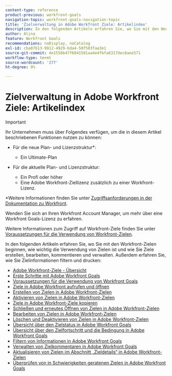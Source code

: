 ```yaml
---
content-type: reference
product-previous: workfront-goals
navigation-topic: workfront-goals-navigation-topic
title: 'Zielverwaltung in Adobe Workfront Ziele: Artikelindex'
description: In den folgenden Artikeln erfahren Sie, wo Sie mit den Workfront-Zielen beginnen, wie wichtig die Verwendung von Zielen ist und wie Sie Ziele erstellen, bearbeiten, kommentieren und verwalten. Außerdem erfahren Sie, wie Sie Zielinformationen filtern und drucken.
author: Alina
feature: Workfront Goals
recommendations: noDisplay, noCatalog
exl-id: cba07613-9912-4929-bda4-50f503faa3e1
source-git-commit: 4e1558b47f6041501aa4e4fbfa6317dec8aee571
workflow-type: tm+mt
source-wordcount: '277'
ht-degree: 0%

---
```


# Zielverwaltung in Adobe Workfront Ziele: Artikelindex

<!--Audited: 4/2025-->

>[!IMPORTANT]
>
>Ihr Unternehmen muss über Folgendes verfügen, um die in diesem Artikel beschriebenen Funktionen nutzen zu können:
>
>* Für die neue Plan- und Lizenzstruktur*:
>
>   * Ein Ultimate-Plan
>    
>* Für die aktuelle Plan- und Lizenzstruktur:
>
>   * Ein Profi oder höher
>   * Eine Adobe Workfront-Ziellizenz zusätzlich zu einer Workfront-Lizenz.
>
>*Weitere Informationen finden Sie unter [Zugriffsanforderungen in der Dokumentation zu Workfront](/help/quicksilver/administration-and-setup/add-users/access-levels-and-object-permissions/access-level-requirements-in-documentation.md).
>
>
>Wenden Sie sich an Ihren Workfront Account Manager, um mehr über eine Workfront Goals-Lizenz zu erfahren.
>
>Weitere Informationen zum Zugriff auf Workfront-Ziele finden Sie unter [Voraussetzungen für die Verwendung von Workfront-Zielen](/help/quicksilver/workfront-goals/goal-management/access-needed-for-wf-goals.md).

In den folgenden Artikeln erfahren Sie, wo Sie mit den Workfront-Zielen beginnen, wie wichtig die Verwendung von Zielen ist und wie Sie Ziele erstellen, bearbeiten, kommentieren und verwalten. Außerdem erfahren Sie, wie Sie Zielinformationen filtern und drucken:

* [Adobe Workfront-Ziele - Übersicht](../../workfront-goals/goal-management/wf-goals-overview.md)
* [Erste Schritte mit Adobe Workfront Goals](../../workfront-goals/goal-management/getting-started-with-wf-goals.md)
* [Voraussetzungen für die Verwendung von Workfront Goals](../../workfront-goals/goal-management/access-needed-for-wf-goals.md)
* [Ziele in Adobe Workfront aufrufen und öffnen](../../workfront-goals/goal-management/access-goals-in-wf-goals.md)
* [Erstellen von Zielen in Adobe Workfront-Zielen](../../workfront-goals/goal-management/create-goals.md)
* [Aktivieren von Zielen in Adobe Workfront-Zielen](../../workfront-goals/goal-management/activate-goals.md)
* [Ziele in Adobe Workfront-Ziele kopieren](../../workfront-goals/goal-management/copy-goals.md)
* [Schließen und erneutes Öffnen von Zielen in Adobe Workfront-Zielen](../../workfront-goals/goal-management/close-and-reopen-goals.md)
* [Bearbeiten von Zielen in Adobe Workfront-Zielen](../../workfront-goals/goal-management/edit-goals.md)
* [Löschen und Deaktivieren von Zielen in Adobe Workfront-Zielen](../../workfront-goals/goal-management/delete-and-deactivate-goals.md)
* [Übersicht über den Zielstatus in Adobe Workfront Goals](../../workfront-goals/goal-management/goal-status-overview.md)
* [Übersicht über den Zielfortschritt und die Bedingung in Adobe Workfront Goals](../../workfront-goals/goal-management/calculate-goal-progress.md)
* [Filtern von Informationen in Adobe Workfront Goals](../../workfront-goals/goal-management/filter-information-wf-goals.md)
* [Verwalten von Zielkommentaren in Adobe Workfront Goals](../../workfront-goals/goal-management/manage-goal-comments.md)
* [Aktualisieren von Zielen im Abschnitt „Zieldetails“ in Adobe Workfront-Zielen](../../workfront-goals/goal-management/update-goals-in-goal-details-panel.md)
* [Überprüfen von in Schwierigkeiten geratenen Zielen in Adobe Workfront Goals](../../workfront-goals/goal-management/view-in-trouble-goals.md)
